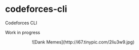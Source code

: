 # codeforces-cli
Codeforces CLI

Work in progress

<p align="center">
![Dank Memes](http://i67.tinypic.com/2liu3w9.jpg)
</p>